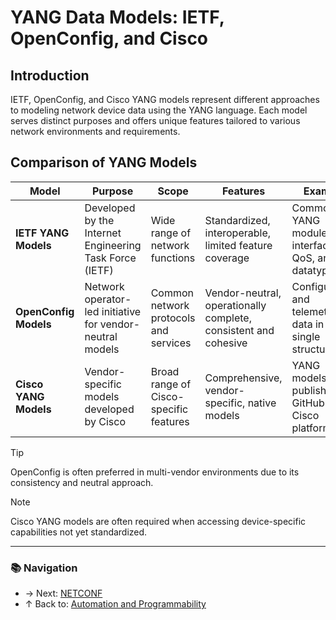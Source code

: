 # YANG Data Models: IETF, OpenConfig, and Cisco

## Introduction
IETF, OpenConfig, and Cisco YANG models represent different approaches to modeling network device data using the YANG language. Each model serves distinct purposes and offers unique features tailored to various network environments and requirements.

## Comparison of YANG Models

| Model                 | Purpose                                                   | Scope                                  | Features                                                        | Example                                                |
| --------------------- | --------------------------------------------------------- | -------------------------------------- | --------------------------------------------------------------- | ------------------------------------------------------ |
| **IETF YANG Models**  | Developed by the Internet Engineering Task Force (IETF)   | Wide range of network functions        | Standardized, interoperable, limited feature coverage           | Common YANG modules for interfaces, QoS, and datatypes |
| **OpenConfig Models** | Network operator-led initiative for vendor-neutral models | Common network protocols and services  | Vendor-neutral, operationally complete, consistent and cohesive | Configuration and telemetry data in a single structure |
| **Cisco YANG Models** | Vendor-specific models developed by Cisco                 | Broad range of Cisco-specific features | Comprehensive, vendor-specific, native models                   | YANG models published on GitHub for Cisco platforms    |

> [!TIP]  
> OpenConfig is often preferred in multi-vendor environments due to its consistency and neutral approach.

> [!NOTE]  
> Cisco YANG models are often required when accessing device-specific capabilities not yet standardized.

---
### 📚 Navigation
- → Next: [NETCONF](./netconf.md)
- ↑ Back to: [Automation and Programmability](./readme.md)



